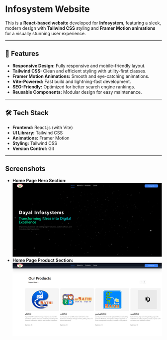 # Infosystem Website

This is a **React-based website** developed for **Infosystem**, featuring a sleek, modern design with **Tailwind CSS** styling and **Framer Motion animations** for a visually stunning user experience.

---

## 🚀 **Features**

- **Responsive Design:** Fully responsive and mobile-friendly layout.  
- **Tailwind CSS:** Clean and efficient styling with utility-first classes.  
- **Framer Motion Animations:** Smooth and eye-catching animations.  
- **Vite-Powered:** Fast build and lightning-fast development.  
- **SEO-Friendly:** Optimized for better search engine rankings.  
- **Reusable Components:** Modular design for easy maintenance.  

---

## 🛠️ **Tech Stack**

- **Frontend:** React.js (with Vite)  
- **UI Library:** Tailwind CSS  
- **Animations:** Framer Motion  
- **Styling:** Tailwind CSS  
- **Version Control:** Git  

---

##  **Screenshots**

- **Home Page Hero Section:**
![alt text](image.png)
- **Home Page Product Section:**
![alt text](image-1.png)